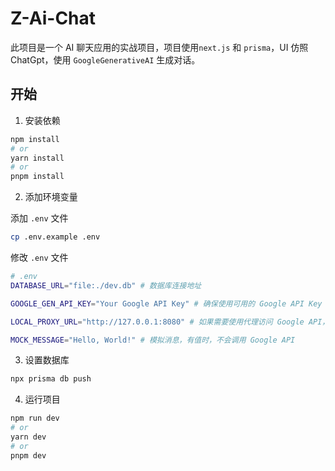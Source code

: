 # Z-Ai-Chat

此项目是一个 AI 聊天应用的实战项目，项目使用`next.js` 和 `prisma`，UI 仿照 ChatGpt，使用 `GoogleGenerativeAI` 生成对话。

## 开始

1. 安装依赖

```bash
npm install
# or
yarn install
# or
pnpm install
```

2. 添加环境变量

添加 `.env` 文件

```bash
cp .env.example .env
```

修改 `.env` 文件

```bash
# .env
DATABASE_URL="file:./dev.db" # 数据库连接地址

GOOGLE_GEN_API_KEY="Your Google API Key" # 确保使用可用的 Google API Key

LOCAL_PROXY_URL="http://127.0.0.1:8080" # 如果需要使用代理访问 Google API，设置代理地址

MOCK_MESSAGE="Hello, World!" # 模拟消息，有值时，不会调用 Google API
```

3. 设置数据库

```bash
npx prisma db push
```

4. 运行项目

```bash
npm run dev
# or
yarn dev
# or
pnpm dev
```
